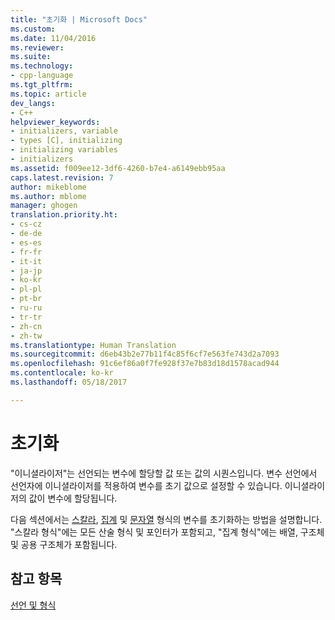 ```yaml
---
title: "초기화 | Microsoft Docs"
ms.custom: 
ms.date: 11/04/2016
ms.reviewer: 
ms.suite: 
ms.technology:
- cpp-language
ms.tgt_pltfrm: 
ms.topic: article
dev_langs:
- C++
helpviewer_keywords:
- initializers, variable
- types [C], initializing
- initializing variables
- initializers
ms.assetid: f009ee12-3df6-4260-b7e4-a6149ebb95aa
caps.latest.revision: 7
author: mikeblome
ms.author: mblome
manager: ghogen
translation.priority.ht:
- cs-cz
- de-de
- es-es
- fr-fr
- it-it
- ja-jp
- ko-kr
- pl-pl
- pt-br
- ru-ru
- tr-tr
- zh-cn
- zh-tw
ms.translationtype: Human Translation
ms.sourcegitcommit: d6eb43b2e77b11f4c85f6cf7e563fe743d2a7093
ms.openlocfilehash: 91c6ef86a0f7fe928f37e7b83d18d1578acad944
ms.contentlocale: ko-kr
ms.lasthandoff: 05/18/2017

---
```

# <a name="initialization"></a>초기화
"이니셜라이저"는 선언되는 변수에 할당할 값 또는 값의 시퀀스입니다. 변수 선언에서 선언자에 이니셜라이저를 적용하여 변수를 초기 값으로 설정할 수 있습니다. 이니셜라이저의 값이 변수에 할당됩니다.  
  
 다음 섹션에서는 [스칼라](../c-language/initializing-scalar-types.md), [집계](../c-language/initializing-aggregate-types.md) 및 [문자열](../c-language/initializing-strings.md) 형식의 변수를 초기화하는 방법을 설명합니다. "스칼라 형식"에는 모든 산술 형식 및 포인터가 포함되고, "집계 형식"에는 배열, 구조체 및 공용 구조체가 포함됩니다.  
  
## <a name="see-also"></a>참고 항목  
 [선언 및 형식](../c-language/declarations-and-types.md)
